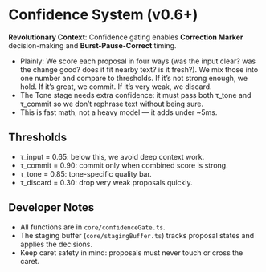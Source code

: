 <!--══════════════════════════════════════════════════════════
  ╔════════════════════════════════════════════════════════════╗
  ║  ░  C O N F I D E N C E   S Y S T E M   ( v 0 . 4 )  ░░░░░  ║
  ║                                                            ║
  ║                                                            ║
  ║                                                            ║
  ║                                                            ║
  ║           ╌╌  P L A C E H O L D E R  ╌╌              ║
  ║                                                            ║
  ║                                                            ║
  ║                                                            ║
  ║                                                            ║
  ╚════════════════════════════════════════════════════════════╝
    • WHAT ▸ Weighted scoring across input fidelity, transform quality, context coherence, temporal decay
    • WHY  ▸ Gate proposals to HOLD/COMMIT/DISCARD; Tone requires τ_tone and τ_commit
    • HOW  ▸ See core/confidenceGate.ts; staging buffer applies decisions
-->

# Confidence System (v0.6+)

**Revolutionary Context**: Confidence gating enables **Correction Marker** decision-making and **Burst-Pause-Correct** timing.

- Plainly: We score each proposal in four ways (was the input clear? was the change good? does it fit nearby text? is it fresh?). We mix those into one number and compare to thresholds. If it’s not strong enough, we hold. If it’s great, we commit. If it’s very weak, we discard.
- The Tone stage needs extra confidence: it must pass both τ_tone and τ_commit so we don’t rephrase text without being sure.
- This is fast math, not a heavy model — it adds under ~5ms.

## Thresholds

- τ_input = 0.65: below this, we avoid deep context work.
- τ_commit = 0.90: commit only when combined score is strong.
- τ_tone = 0.85: tone-specific quality bar.
- τ_discard = 0.30: drop very weak proposals quickly.

## Developer Notes

- All functions are in `core/confidenceGate.ts`.
- The staging buffer (`core/stagingBuffer.ts`) tracks proposal states and applies the decisions.
- Keep caret safety in mind: proposals must never touch or cross the caret.

<!-- DOC META: VERSION=1.0 | UPDATED=2025-09-17T20:45:45Z -->
